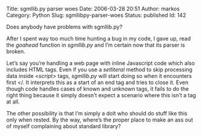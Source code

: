 Title: sgmllib.py parser woes
Date: 2006-03-28 20:51
Author: markos
Category: Python
Slug: sgmllibpy-parser-woes
Status: published
Id: 142

<html>
 <body>
  <div>
   <p>
    Does anybody have problems with sgmllib.py?
   </p>
   <p>
    After I spent way too much time hunting a bug in my code, I gave up, read the
    <em>
     goahead
    </em>
    function in
    <em>
     sgmllib.py
    </em>
    and I’m certain now that its parser is broken.
   </p>
   <p>
    Let’s say you’re handling a web page with inline Javascript code which also includes HTML tags. Even if you use a
    <em>
     setliteral
    </em>
    method to skip processing data inside
    <em>
     &lt;script&gt;
    </em>
    tags,
    <em>
     sgmllib.py
    </em>
    will start doing so when it encounters first &lt;/. It interprets this as a start of an end tag and tries  to close it. Even though code handles cases of known and unknown tags, it fails to do the right thing because it simply doesn’t expect a scenario where this isn’t a tag at all.
   </p>
   <p>
    The other possibility is that I’m simply a dolt who should do stuff like this only when rested. By the way, where’s the proper place to make an ass out of myself complaining about standard library?
   </p>
  </div>
 </body>
</html>